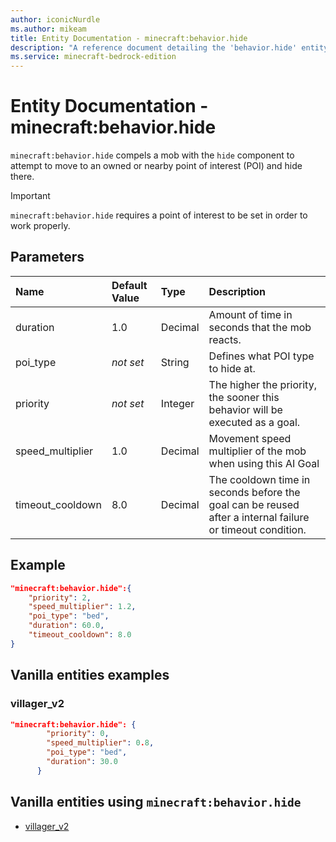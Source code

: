 ```yaml
---
author: iconicNurdle
ms.author: mikeam
title: Entity Documentation - minecraft:behavior.hide
description: "A reference document detailing the 'behavior.hide' entity goal"
ms.service: minecraft-bedrock-edition
---
```


# Entity Documentation - minecraft:behavior.hide

`minecraft:behavior.hide` compels a mob with the `hide` component to attempt to move to an owned or nearby point of interest (POI) and hide there.

>[!IMPORTANT]
> `minecraft:behavior.hide` requires a point of interest to be set in order to work properly.

## Parameters

|Name |Default Value  |Type  |Description  |
|:----------|:----------|:----------|:----------|
|duration| 1.0| Decimal| Amount of time in seconds that the mob reacts. |
|poi_type|*not set* | String| Defines what POI type to hide at. |
|priority|*not set*|Integer|The higher the priority, the sooner this behavior will be executed as a goal.|
|speed_multiplier| 1.0| Decimal| Movement speed multiplier of the mob when using this AI Goal |
|timeout_cooldown| 8.0| Decimal| The cooldown time in seconds before the goal can be reused after a internal failure or timeout condition. |

## Example

```json
"minecraft:behavior.hide":{
    "priority": 2,
    "speed_multiplier": 1.2,
    "poi_type": "bed",
    "duration": 60.0,
    "timeout_cooldown": 8.0
}
```

## Vanilla entities examples

### villager_v2

```json
"minecraft:behavior.hide": {
        "priority": 0,
        "speed_multiplier": 0.8,
        "poi_type": "bed",
        "duration": 30.0
      }
```

## Vanilla entities using `minecraft:behavior.hide`

- [villager_v2](../../../../Source/VanillaBehaviorPack_Snippets/entities/villager_v2.md)
